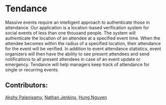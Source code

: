 # Tendance

  Massive events require an intelligent approach to authenticate those in attendance. Our application is a location-based verification system for social events of less than one thousand people. The system will authenticate the location of an attendee at a specified event time. When the attendee becomes within the radius of a specified location, their attendance for the event will be verified. In addition to event attendance statistics, event organizers will then have the ability to see present attendees and send notifications to all present attendees in case of an event update or emergency. Tendance will help managers keep track of attendance for single or recurring events. 


## Contributors:
[Akshy Palanisamy](https://www.linkedin.com/in/akshyp/),
[Nathan Jenkins](https://www.linkedin.com/in/nathan-jenkins-82102a58/),
[Hung Nguyen](https://www.linkedin.com/in/hung-nguyen-3192a6132/)

